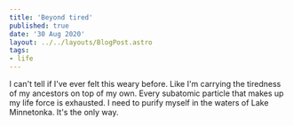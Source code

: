 ```yaml
---
title: 'Beyond tired'
published: true
date: '30 Aug 2020'
layout: ../../layouts/BlogPost.astro
tags:
- life
---
```


I can't tell if I've ever felt this weary before. Like I'm carrying the tiredness of my ancestors on top of my own. Every subatomic particle that makes up my life force is exhausted. I need to purify myself in the waters of Lake Minnetonka. It's the only way.